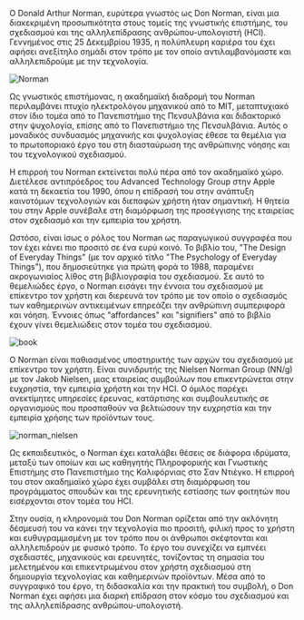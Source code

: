 Ο Donald Arthur Norman, ευρύτερα γνωστός ως Don Norman, είναι μια διακεκριμένη προσωπικότητα στους τομείς της γνωστικής επιστήμης, του σχεδιασμού και της αλληλεπίδρασης ανθρώπου-υπολογιστή (HCI). Γεννημένος στις 25 Δεκεμβρίου 1935, η πολύπλευρη καριέρα του έχει αφήσει ανεξίτηλο σημάδι στον τρόπο με τον οποίο αντιλαμβανόμαστε και αλληλεπιδρούμε με την τεχνολογία.

![Norman](https://github.com/ElenaChaidou/site/assets/79599303/0e2c7f2a-4926-4beb-913f-f729e34c0256)

Ως γνωστικός επιστήμονας, η ακαδημαϊκή διαδρομή του Norman περιλαμβάνει πτυχίο ηλεκτρολόγου μηχανικού από το ΜΙΤ, μεταπτυχιακό στον ίδιο τομέα από το Πανεπιστήμιο της Πενσυλβάνια και διδακτορικό στην ψυχολογία, επίσης από το Πανεπιστήμιο της Πενσυλβάνια. Αυτός ο μοναδικός συνδυασμός μηχανικής και ψυχολογίας έθεσε τα θεμέλια για το πρωτοποριακό έργο του στη διασταύρωση της ανθρώπινης νόησης και του τεχνολογικού σχεδιασμού.

Η επιρροή του Norman εκτείνεται πολύ πέρα από τον ακαδημαϊκό χώρο. Διετέλεσε αντιπρόεδρος του Advanced Technology Group στην Apple κατά τη δεκαετία του 1990, όπου η επίδρασή του στην ανάπτυξη καινοτόμων τεχνολογιών και διεπαφών χρήστη ήταν σημαντική. Η θητεία του στην Apple συνέβαλε στη διαμόρφωση της προσέγγισης της εταιρείας στον σχεδιασμό και την εμπειρία του χρήστη.

Ωστόσο, είναι ίσως ο ρόλος του Norman ως παραγωγικού συγγραφέα που τον έχει κάνει πιο προσιτό σε ένα ευρύ κοινό. Το βιβλίο του, "The Design of Everyday Things" (με τον αρχικό τίτλο "The Psychology of Everyday Things"), που δημοσιεύτηκε για πρώτη φορά το 1988, παραμένει ακρογωνιαίος λίθος στη βιβλιογραφία του σχεδιασμού. Σε αυτό το θεμελιώδες έργο, ο Norman εισάγει την έννοια του σχεδιασμού με επίκεντρο τον χρήστη και διερευνά τον τρόπο με τον οποίο ο σχεδιασμός των καθημερινών αντικειμένων επηρεάζει την ανθρώπινη συμπεριφορά και νόηση. Έννοιες όπως "affordances" και "signifiers" από το βιβλίο έχουν γίνει θεμελιώδεις στον τομέα του σχεδιασμού.

![book](https://github.com/ElenaChaidou/site/assets/79599303/dc26fd43-3119-4855-92e4-2b0ba5cf435f)

Ο Norman είναι παθιασμένος υποστηρικτής των αρχών του σχεδιασμού με επίκεντρο τον χρήστη. Είναι συνιδρυτής της Nielsen Norman Group (NN/g) με τον Jakob Nielsen, μιας εταιρείας συμβούλων που επικεντρώνεται στην ευχρηστία, την εμπειρία χρήστη και την HCI. Ο όμιλος παρέχει ανεκτίμητες υπηρεσίες έρευνας, κατάρτισης και συμβουλευτικής σε οργανισμούς που προσπαθούν να βελτιώσουν την ευχρηστία και την εμπειρία χρήσης των προϊόντων τους.

![norman_nielsen](https://github.com/ElenaChaidou/site/assets/79599303/5f425b9e-b447-4802-b564-f92135d18022)

Ως εκπαιδευτικός, ο Norman έχει καταλάβει θέσεις σε διάφορα ιδρύματα, μεταξύ των οποίων και ως καθηγητής Πληροφορικής και Γνωστικής Επιστήμης στο Πανεπιστήμιο της Καλιφόρνιας στο Σαν Ντιέγκο. Η επιρροή του στον ακαδημαϊκό χώρο έχει συμβάλει στη διαμόρφωση του προγράμματος σπουδών και της ερευνητικής εστίασης των φοιτητών που εισέρχονται στον τομέα του HCI.

Στην ουσία, η κληρονομιά του Don Norman ορίζεται από την ακλόνητη δέσμευσή του να κάνει την τεχνολογία πιο προσιτή, φιλική προς το χρήστη και ευθυγραμμισμένη με τον τρόπο που οι άνθρωποι σκέφτονται και αλληλεπιδρούν με φυσικό τρόπο. Το έργο του συνεχίζει να εμπνέει σχεδιαστές, μηχανικούς και ερευνητές, τονίζοντας τη σημασία του μελετημένου και επικεντρωμένου στον χρήστη σχεδιασμού στη δημιουργία τεχνολογίας και καθημερινών προϊόντων. Μέσα από το συγγραφικό του έργο, τη διδασκαλία και την πρακτική του συμβολή, ο Don Norman έχει αφήσει μια διαρκή επίδραση στον κόσμο του σχεδιασμού και της αλληλεπίδρασης ανθρώπου-υπολογιστή.
